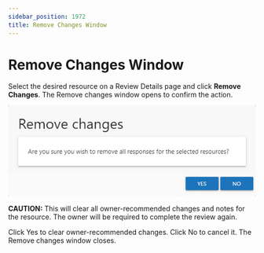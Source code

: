 ```yaml
---
sidebar_position: 1972
title: Remove Changes Window
---
```


# Remove Changes Window

Select the desired resource on a Review Details page and click **Remove Changes**. The Remove changes window opens to confirm the action.

![Remove changes window](../../../../../static/images/AccessInformationCenter_12.0/Content/Resources/Images/Access/General/Window/RemoveChanges.png "Remove changes window")

**CAUTION:** This will clear all owner-recommended changes and notes for the resource. The owner will be required to complete the review again.

Click Yes to clear owner-recommended changes. Click No to cancel it. The Remove changes window closes.
